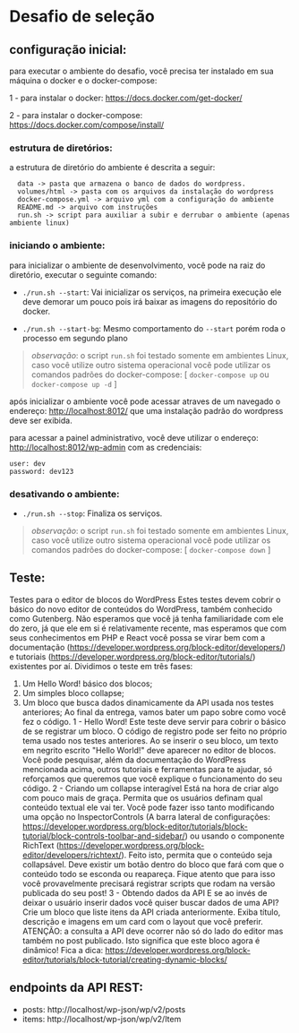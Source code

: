 # Desafio de seleção

## configuração inicial:
para executar o ambiente do desafio, você precisa ter instalado em sua máquina o docker e o docker-compose:

1 - para instalar o docker: https://docs.docker.com/get-docker/

2 - para instalar o docker-compose: https://docs.docker.com/compose/install/


### estrutura de diretórios:
a estrutura de diretório do ambiente é descrita a seguir:
```
  data -> pasta que armazena o banco de dados do wordpress.
  volumes/html -> pasta com os arquivos da instalação do wordpress
  docker-compose.yml -> arquivo yml com a configuração do ambiente
  README.md -> arquivo com instruções
  run.sh -> script para auxiliar a subir e derrubar o ambiente (apenas ambiente linux)
```

### iniciando o ambiente:
para inicializar o ambiente de desenvolvimento, você pode na raiz do diretório, executar o seguinte comando:

* `./run.sh --start`: Vai inicializar os serviços, na primeira execução ele deve demorar um pouco pois irá baixar as imagens do repositório do docker.

* `./run.sh --start-bg`: Mesmo comportamento do `--start` porém roda o processo em segundo plano

> *observação*: o script `run.sh` foi testado somente em ambientes Linux, caso você utilize outro sistema operacional você pode utilizar os comandos padrões do docker-compose: [ `docker-compose up` ou `docker-compose up -d` ]

após inicializar o ambiente você pode acessar atraves de um navegado o endereço: [http://localhost:8012/](http://localhost:8012/) que uma instalação padrão do wordpress deve ser exibida.

para acessar a painel administrativo, você deve utilizar o endereço:
[http://localhost:8012/wp-admin](http://localhost:8012/wp-admin) com as credenciais:

```
user: dev
password: dev123
```

### desativando o ambiente:
* `./run.sh --stop`: Finaliza os serviços.

> *observação*: o script `run.sh` foi testado somente em ambientes Linux, caso você utilize outro sistema operacional você pode utilizar os comandos padrões do docker-compose: [ `docker-compose down` ]

## Teste:

Testes para o editor de blocos do WordPress
Estes testes devem cobrir o básico do novo editor de conteúdos do WordPress, também conhecido como Gutenberg. Não esperamos que você já tenha familiaridade com ele do zero, já que ele em si é relativamente recente, mas esperamos que com seus conhecimentos em PHP e React você possa se virar bem com a documentação (https://developer.wordpress.org/block-editor/developers/) e tutoriais (https://developer.wordpress.org/block-editor/tutorials/) existentes por aí. Dividimos o teste em três fases:
1. Um Hello Word! básico dos blocos;
2. Um simples bloco collapse;
3. Um bloco que busca dados dinamicamente da API usada nos testes anteriores;
Ao final da entrega, vamos bater um papo sobre como você fez o código.
1 - Hello Word!
Este teste deve servir para cobrir o básico de se registrar um bloco. O código de registro pode ser feito no próprio tema usado nos testes anteriores. Ao se inserir o seu bloco, um texto em negrito escrito "Hello World!" deve aparecer no editor de blocos. Você pode pesquisar, além da documentação do WordPress mencionada acima, outros tutoriais e ferramentas para te ajudar, só reforçamos que queremos que você explique o funcionamento do seu código.
2 - Criando um collapse interagível
Está na hora de criar algo com pouco mais de graça. Permita que os usuários definam qual conteúdo textual ele vai ter. Você pode fazer isso tanto modificando uma opção no InspectorControls (A barra lateral de configurações: https://developer.wordpress.org/block-editor/tutorials/block-tutorial/block-controls-toolbar-and-sidebar/) ou usando o componente RichText (https://developer.wordpress.org/block-editor/developers/richtext/).
Feito isto, permita que o conteúdo seja collapsável. Deve existir um botão dentro do bloco que fará com que o conteúdo todo se esconda ou reapareça. Fique atento que para isso você provavelmente precisará registrar scripts que rodam na versão publicada do seu post! 
3 - Obtendo dados da API
E se ao invés de deixar o usuário inserir dados você quiser buscar dados de uma API? Crie um bloco que liste itens da API criada anteriormente. Exiba título, descrição e imagens em um card com o layout que você preferir. ATENÇÃO: a consulta a API deve ocorrer não só do lado do editor mas também no post publicado. Isto significa que este bloco agora é dinâmico! Fica a dica: https://developer.wordpress.org/block-editor/tutorials/block-tutorial/creating-dynamic-blocks/



## endpoints da API REST:
* posts: http://localhost/wp-json/wp/v2/posts
* items: http://localhost/wp-json/wp/v2/Item